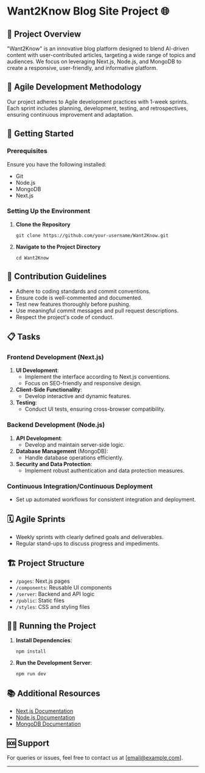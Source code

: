 
# Want2Know Blog Site Project 🌐

## 📝 Project Overview

"Want2Know" is an innovative blog platform designed to blend AI-driven content with user-contributed articles, targeting a wide range of topics and audiences. We focus on leveraging Next.js, Node.js, and MongoDB to create a responsive, user-friendly, and informative platform.

## 🔄 Agile Development Methodology

Our project adheres to Agile development practices with 1-week sprints. Each sprint includes planning, development, testing, and retrospectives, ensuring continuous improvement and adaptation.

## 🚀 Getting Started

### Prerequisites
Ensure you have the following installed:
- Git
- Node.js
- MongoDB
- Next.js

### Setting Up the Environment
1. **Clone the Repository**
   ```
   git clone https://github.com/your-username/Want2Know.git
   ```
2. **Navigate to the Project Directory**
   ```
   cd Want2Know
   ```

## 📌 Contribution Guidelines
- Adhere to coding standards and commit conventions.
- Ensure code is well-commented and documented.
- Test new features thoroughly before pushing.
- Use meaningful commit messages and pull request descriptions.
- Respect the project's code of conduct.

## 📋 Tasks

### Frontend Development (Next.js)
1. **UI Development**:
   - Implement the interface according to Next.js conventions.
   - Focus on SEO-friendly and responsive design.
2. **Client-Side Functionality**:
   - Develop interactive and dynamic features.
3. **Testing**:
   - Conduct UI tests, ensuring cross-browser compatibility.

### Backend Development (Node.js)
1. **API Development**:
   - Develop and maintain server-side logic.
2. **Database Management** (MongoDB):
   - Handle database operations efficiently.
3. **Security and Data Protection**:
   - Implement robust authentication and data protection measures.

### Continuous Integration/Continuous Deployment
- Set up automated workflows for consistent integration and deployment.

## 🗓️ Agile Sprints
- Weekly sprints with clearly defined goals and deliverables.
- Regular stand-ups to discuss progress and impediments.

## 🏗️ Project Structure
- `/pages`: Next.js pages
- `/components`: Reusable UI components
- `/server`: Backend and API logic
- `/public`: Static files
- `/styles`: CSS and styling files

## 🏃‍♂️ Running the Project
1. **Install Dependencies**:
   ```
   npm install
   ```
2. **Run the Development Server**:
   ```
   npm run dev
   ```

## 📚 Additional Resources
- [Next.js Documentation](https://nextjs.org/docs)
- [Node.js Documentation](https://nodejs.org/en/docs/)
- [MongoDB Documentation](https://docs.mongodb.com/)

## 🆘 Support
For queries or issues, feel free to contact us at [email@example.com].

---
